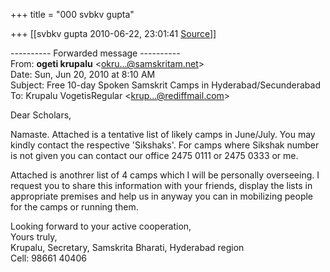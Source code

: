 +++
title = "000 svbkv gupta"

+++
[[svbkv gupta	2010-06-22, 23:01:41 [Source](https://groups.google.com/g/bvparishat/c/avIzlrbrNYs)]]



  

  

---------- Forwarded message ----------  
From: **ogeti krupalu** \<[okru...@samskritam.net]()\>  
Date: Sun, Jun 20, 2010 at 8:10 AM  
Subject: Free 10-day Spoken Samskrit Camps in Hyderabad/Secunderabad  
To: Krupalu VogetisRegular \<[krup...@rediffmail.com]()\>  
  
  
Dear Scholars,  
  
Namaste. Attached is a tentative list of likely camps in June/July. You may kindly contact the respective 'Sikshaks'. For camps where Sikshak number is not given you can contact our office 2475 0111 or 2475 0333 or me.  
  
Attached is anothrer list of 4 camps which I will be personally overseeing. I request you to share this information with your friends, display the lists in appropriate premises and help us in anyway you can in mobilizing people for the camps or running them.  
  
Looking forward to your active cooperation,  
Yours truly,  
Krupalu, Secretary, Samskrita Bharati, Hyderabad region  
Cell: 98661 40406  

  

  

